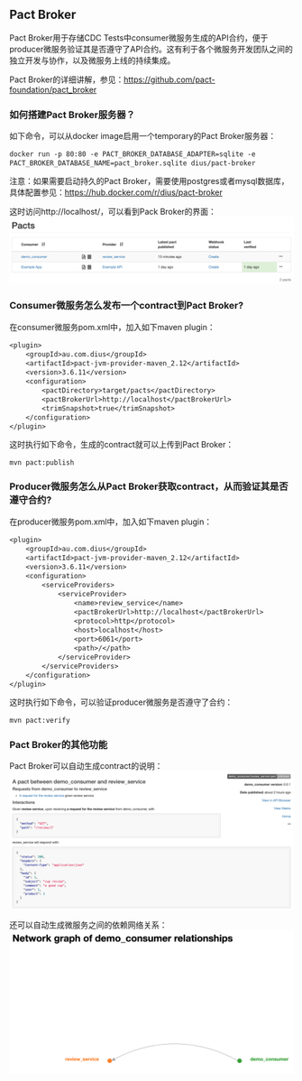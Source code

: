## Pact Broker

Pact Broker用于存储CDC Tests中consumer微服务生成的API合约，便于producer微服务验证其是否遵守了API合约。这有利于各个微服务开发团队之间的独立开发与协作，以及微服务上线的持续集成。

Pact Broker的详细讲解，参见：https://github.com/pact-foundation/pact_broker

### 如何搭建Pact Broker服务器？

如下命令，可以从docker image启用一个temporary的Pact Broker服务器：
```
docker run -p 80:80 -e PACT_BROKER_DATABASE_ADAPTER=sqlite -e PACT_BROKER_DATABASE_NAME=pact_broker.sqlite dius/pact-broker
```

注意：如果需要启动持久的Pact Broker，需要使用postgres或者mysql数据库，具体配置参见：https://hub.docker.com/r/dius/pact-broker

这时访问http://localhost/，可以看到Pack Broker的界面：
![pact](./pix/pact.png)

### Consumer微服务怎么发布一个contract到Pact Broker?

在consumer微服务pom.xml中，加入如下maven plugin：

```
<plugin>
    <groupId>au.com.dius</groupId>
    <artifactId>pact-jvm-provider-maven_2.12</artifactId>
    <version>3.6.11</version>
    <configuration>
        <pactDirectory>target/pacts</pactDirectory>
        <pactBrokerUrl>http://localhost</pactBrokerUrl>
        <trimSnapshot>true</trimSnapshot>
    </configuration>
</plugin>
```

这时执行如下命令，生成的contract就可以上传到Pact Broker：

```
mvn pact:publish
```

### Producer微服务怎么从Pact Broker获取contract，从而验证其是否遵守合约?

在producer微服务pom.xml中，加入如下maven plugin：

```
<plugin>
    <groupId>au.com.dius</groupId>
    <artifactId>pact-jvm-provider-maven_2.12</artifactId>
    <version>3.6.11</version>
    <configuration>
        <serviceProviders>
            <serviceProvider>
                <name>review_service</name>
                <pactBrokerUrl>http://localhost</pactBrokerUrl>
                <protocol>http</protocol>
                <host>localhost</host>
                <port>6061</port>
                <path>/</path>
            </serviceProvider>
        </serviceProviders>
    </configuration>
</plugin>
```

这时执行如下命令，可以验证producer微服务是否遵守了合约：

```
mvn pact:verify
```

### Pact Broker的其他功能

Pact Broker可以自动生成contract的说明：
![contract](./pix/contract.png)

还可以自动生成微服务之间的依赖网络关系：
![network](./pix/network.png)

